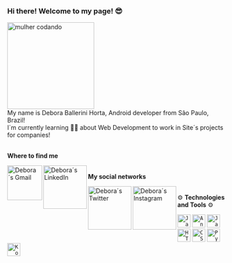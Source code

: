### **Hi there! Welcome to my page!** 😎

<a href="mulher programando/>">
<img aling="center" alt="mulher codando" width="200px" src="https://image.freepik.com/vetores-gratis/programador-freelancer-mulher-personagem-trabalho-computador-pessoal-feminino-profissional-desenvolvedor-web-isolado-no-branco-ilustracao-dos-desenhos-animados_169479-916.jpg" />
  </a>
<br>My name is Debora Ballerini Horta, Android developer from São Paulo, Brazil!
<br>I´m currently learning 👩‍💻 about Web Development to work in Site´s projects for companies!


<br>**Where to find me**

<!-- Contatos -->
<a href="<deh.ballerini@gmail.com/>">
<img align="left" alt="Debora´s Gmail" width="80px" src="https://img.shields.io/badge/Gmail-D14836?style=for-the-badge&logo=gmail&logoColor=white" />
  </a>
<a href="<https://www.linkedin.com/in/deboraballerinihorta/>">
<img align="left" alt="Debora´s LinkedIn" width="100px" src="https://img.shields.io/badge/LinkedIn-0077B5?style=for-the-badge&logo=linkedin&logoColor=white" />
  </a>


<br>**My social networks**

<!-- Contatos -->
<a href="<https://twitter.com/deborabhorta/>">
<img align="left" alt="Debora´s Twitter" width="100px" src="https://img.shields.io/badge/Twitter-1DA1F2?style=for-the-badge&logo=twitter&logoColor=white" />
  </a>
<a href="<https://www.instagram.com/dehballerinihorta/>">
<img align="left" alt="Debora´s Instagram" width="100px" src="https://img.shields.io/badge/Instagram-E4405F?style=for-the-badge&logo=instagram&logoColor=white" />
  </a>


<br>⚙️ **Technologies and Tools** ⚙️

<!-- Stacks -->
<code><img alt="Java" height="30" src="https://img.shields.io/badge/Java-ED8B00?style=for-the-badge&logo=java&logoColor=white"></code>
<code><img alt="AngularJS" height="30" src="https://img.shields.io/badge/AngularJS-E23237?style=for-the-badge&logo=angularjs&logoColor=white"></code> 
<code><img alt="JavaScript" height="30" src="https://img.shields.io/badge/JavaScript-323330?style=for-the-badge&logo=javascript&logoColor=F7DF1E"></code>
<code><img alt="HTML5" height="30" src="https://img.shields.io/badge/HTML5-E34F26?style=for-the-badge&logo=html5&logoColor=white"></code>
<code><img alt="CSS3" height="30" src="https://img.shields.io/badge/CSS3-1572B6?style=for-the-badge&logo=css3&logoColor=white"></code>
<code><img alt="Python" height="30" src="https://img.shields.io/badge/Python-3776AB?style=for-the-badge&logo=python&logoColor=white"></code>
<code><img alt="Kotlin" height="30" src="https://img.shields.io/badge/Kotlin-0095D5?&style=for-the-badge&logo=kotlin&logoColor=white"></code>
<!--
**DeboraBallHor/DeboraBallHor** is a ✨ _special_ ✨ repository because its `README.md` (this file) appears on your GitHub profile.

<!-- 

- 🌱 I’m currently learning ...
- 👯 I’m looking to collaborate on ...
- 🤔 I’m looking for help with ...
- 💬 Ask me about ...
- 📫 How to reach me: ...
- 😄 Pronouns: ...
- ⚡ Fun fact: ...
-->
